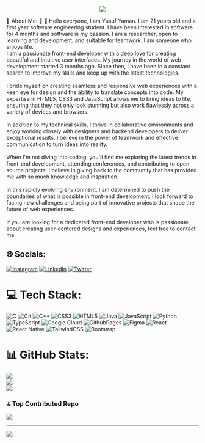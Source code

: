<p align="center"><img src="https://i.imgur.com/A6bWGFl.gif"/></p>
 💫 About Me:
👋 👋 Hello everyone, I am Yusuf Yaman. I am 21 years old and a first year software engineering student. I have been interested in software for 4 months and software is my passion. I am a researcher, open to learning and development, and suitable for teamwork. I am someone who enjoys life.<br>I am a passionate front-end developer with a deep love for creating beautiful and intuitive user interfaces. My journey in the world of web development started 3 months ago. Since then, I have been in a constant search to improve my skills and keep up with the latest technologies.<br><br>I pride myself on creating seamless and responsive web experiences with a keen eye for design and the ability to translate concepts into code. My expertise in HTML5, CSS3 and JavaScript allows me to bring ideas to life, ensuring that they not only look stunning but also work flawlessly across a variety of devices and browsers.<br><br>In addition to my technical skills, I thrive in collaborative environments and enjoy working closely with designers and backend developers to deliver exceptional results. I believe in the power of teamwork and effective communication to turn ideas into reality.<br><br>When I'm not diving into coding, you'll find me exploring the latest trends in front-end development, attending conferences, and contributing to open source projects. I believe in giving back to the community that has provided me with so much knowledge and inspiration.<br><br>In this rapidly evolving environment, I am determined to push the boundaries of what is possible in front-end development. I look forward to facing new challenges and being part of innovative projects that shape the future of web experiences.<br><br>If you are looking for a dedicated front-end developer who is passionate about creating user-centered designs and experiences, feel free to contact me.


## 🌐 Socials:
[![Instagram](https://img.shields.io/badge/Instagram-%23E4405F.svg?logo=Instagram&logoColor=white)](https://instagram.com/yaman_yusuf_7) [![LinkedIn](https://img.shields.io/badge/LinkedIn-%230077B5.svg?logo=linkedin&logoColor=white)](https://linkedin.com/in/yusuf-yaman-734635287) [![Twitter](https://img.shields.io/badge/Twitter-%231DA1F2.svg?logo=Twitter&logoColor=white)](https://twitter.com/yaman_yusuf_7) 

# 💻 Tech Stack:
![C](https://img.shields.io/badge/c-%2300599C.svg?style=for-the-badge&logo=c&logoColor=white) ![C#](https://img.shields.io/badge/c%23-%23239120.svg?style=for-the-badge&logo=c-sharp&logoColor=white) ![C++](https://img.shields.io/badge/c++-%2300599C.svg?style=for-the-badge&logo=c%2B%2B&logoColor=white) ![CSS3](https://img.shields.io/badge/css3-%231572B6.svg?style=for-the-badge&logo=css3&logoColor=white) ![HTML5](https://img.shields.io/badge/html5-%23E34F26.svg?style=for-the-badge&logo=html5&logoColor=white) ![Java](https://img.shields.io/badge/java-%23ED8B00.svg?style=for-the-badge&logo=openjdk&logoColor=white) ![JavaScript](https://img.shields.io/badge/javascript-%23323330.svg?style=for-the-badge&logo=javascript&logoColor=%23F7DF1E) ![Python](https://img.shields.io/badge/python-3670A0?style=for-the-badge&logo=python&logoColor=ffdd54) ![TypeScript](https://img.shields.io/badge/typescript-%23007ACC.svg?style=for-the-badge&logo=typescript&logoColor=white) ![Google Cloud](https://img.shields.io/badge/GoogleCloud-%234285F4.svg?style=for-the-badge&logo=google-cloud&logoColor=white) ![GithubPages](https://img.shields.io/badge/github%20pages-121013?style=for-the-badge&logo=github&logoColor=white) ![Figma](https://img.shields.io/badge/figma-%23F24E1E.svg?style=for-the-badge&logo=figma&logoColor=white) ![React](https://img.shields.io/badge/react-%2320232a.svg?style=for-the-badge&logo=react&logoColor=%2361DAFB) ![React Native](https://img.shields.io/badge/react_native-%2320232a.svg?style=for-the-badge&logo=react&logoColor=%2361DAFB) ![TailwindCSS](https://img.shields.io/badge/tailwindcss-%2338B2AC.svg?style=for-the-badge&logo=tailwind-css&logoColor=white) ![Bootstrap](https://img.shields.io/badge/bootstrap-%238511FA.svg?style=for-the-badge&logo=bootstrap&logoColor=white)
# 📊 GitHub Stats:
[![](https://github-readme-stats.vercel.app/api?username=yusufyaman07&theme=bear&hide_border=false&include_all_commits=true&count_private=true)](url)<br/>
![](https://github-readme-streak-stats.herokuapp.com/?user=yusufyaman07&theme=bear&hide_border=false)<br/>
![](https://github-readme-stats.vercel.app/api/top-langs/?username=yusufyaman07&theme=bear&hide_border=false&include_all_commits=true&count_private=true&layout=compact)

### 🔝 Top Contributed Repo
![](https://github-contributor-stats.vercel.app/api?username=yusufyaman07&limit=5&theme=dark&combine_all_yearly_contributions=true)

---
[![](https://visitcount.itsvg.in/api?id=yusufyaman07&icon=0&color=0)](https://visitcount.itsvg.in)

<!-- Proudly created with GPRM ( https://gprm.itsvg.in ) -->


